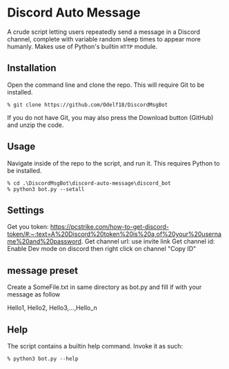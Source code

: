 # Discord Auto Message

A crude script letting users repeatedly send a message in a Discord channel, complete with variable random sleep times to appear more humanly. Makes use of Python's builtin `HTTP` module.



## Installation
Open the command line and clone the repo. This will require Git to be installed.
```
% git clone https://github.com/Odelf18/DiscordMsgBot
```
If you do not have Git, you may also press the Download button (GitHub) and unzip the code.
## Usage
Navigate inside of the repo to the script, and run it. This requires Python to be installed.
```
% cd .\DiscordMsgBot\discord-auto-message\discord_bot
% python3 bot.py --setall
```

## Settings
Get you token: https://pcstrike.com/how-to-get-discord-token/#:~:text=A%20Discord%20token%20is%20a,of%20your%20username%20and%20password.
Get channel url: use invite link
Get channel id: Enable Dev mode on discord then right click on channel "Copy ID"

## message preset

Create a SomeFile.txt in same directory as bot.py and fill if with your message as follow

Hello1, Hello2, Hello3,...,Hello_n


## Help
The script contains a builtin help command. Invoke it as such:
```
% python3 bot.py --help
```


